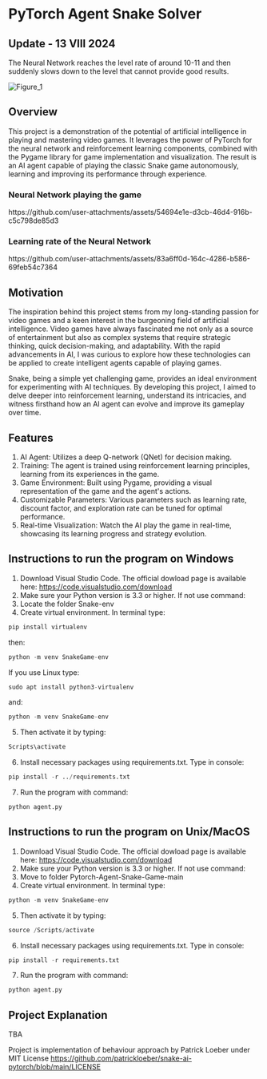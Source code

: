 <h1> PyTorch Agent Snake Solver </h1>

<h2> Update - 13 VIII 2024 </h2>
The Neural Network reaches the level rate of around 10-11 and then suddenly slows down to the level that cannot provide good results.

![Figure_1](https://github.com/user-attachments/assets/2617e996-0179-4101-8568-5fd5df66d01e)

<h2> Overview </h2>

This project is a demonstration of the potential of artificial intelligence in playing and mastering video games. It leverages the power of PyTorch for the neural network and reinforcement learning components, combined with the Pygame library for game implementation and visualization. The result is an AI agent capable of playing the classic Snake game autonomously, learning and improving its performance through experience.

<h3>Neural Network playing the game</h3>
https://github.com/user-attachments/assets/54694e1e-d3cb-46d4-916b-c5c798de85d3

<h3>Learning rate of the Neural Network</h3>
https://github.com/user-attachments/assets/83a6ff0d-164c-4286-b586-69feb54c7364

<h2> Motivation </h2>

The inspiration behind this project stems from my long-standing passion for video games and a keen interest in the burgeoning field of artificial intelligence. Video games have always fascinated me not only as a source of entertainment but also as complex systems that require strategic thinking, quick decision-making, and adaptability. With the rapid advancements in AI, I was curious to explore how these technologies can be applied to create intelligent agents capable of playing games.

Snake, being a simple yet challenging game, provides an ideal environment for experimenting with AI techniques. By developing this project, I aimed to delve deeper into reinforcement learning, understand its intricacies, and witness firsthand how an AI agent can evolve and improve its gameplay over time.

<h2> Features </h2>

1. AI Agent: Utilizes a deep Q-network (QNet) for decision making.
2. Training: The agent is trained using reinforcement learning principles, learning from its experiences in the game.
3. Game Environment: Built using Pygame, providing a visual representation of the game and the agent's actions.
4. Customizable Parameters: Various parameters such as learning rate, discount factor, and exploration rate can be tuned for optimal performance.
5. Real-time Visualization: Watch the AI play the game in real-time, showcasing its learning progress and strategy evolution.

<h2> Instructions to run the program on Windows </h2> 

1. Download Visual Studio Code. The official dowload page is available here: https://code.visualstudio.com/download
2. Make sure your Python version is 3.3 or higher. If not use command:
3. Locate the folder Snake-env
4. Create virtual environment. In terminal type:
```python
pip install virtualenv
```
then:
```python
python -m venv SnakeGame-env
```
If you use Linux type:
```python
sudo apt install python3-virtualenv
```
and:
```python
python -m venv SnakeGame-env
```
5. Then activate it by typing:
```python
Scripts\activate
```
6. Install necessary packages using requirements.txt. Type in console:
```python
pip install -r ../requirements.txt
```
7. Run the program with command:
```python
python agent.py
```

<h2> Instructions to run the program on Unix/MacOS </h2> 

1. Download Visual Studio Code. The official dowload page is available here: https://code.visualstudio.com/download
2. Make sure your Python version is 3.3 or higher. If not use command:
3. Move to folder Pytorch-Agent-Snake-Game-main
4. Create virtual environment. In terminal type:
```python
python -m venv SnakeGame-env
```
5. Then activate it by typing:
```python
source /Scripts/activate
```
6. Install necessary packages using requirements.txt. Type in console:
```python
pip install -r requirements.txt
```
7. Run the program with command:
```python
python agent.py
```

<h2> Project Explanation </h2>
TBA

Project is implementation of behaviour approach by Patrick Loeber under MIT License
https://github.com/patrickloeber/snake-ai-pytorch/blob/main/LICENSE
